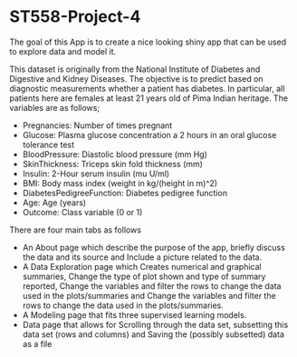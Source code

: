 # ST558-Project-4

The goal of this App is to create a nice looking shiny app that can be used to explore data and model it.

This dataset is originally from the National Institute of Diabetes and Digestive and Kidney Diseases. The objective is to predict based on diagnostic measurements whether a patient has diabetes. In particular, all patients here are females at least 21 years old of Pima Indian heritage. The variables are as follows;

* Pregnancies: Number of times pregnant
* Glucose: Plasma glucose concentration a 2 hours in an oral glucose tolerance test
* BloodPressure: Diastolic blood pressure (mm Hg)
* SkinThickness: Triceps skin fold thickness (mm)
* Insulin: 2-Hour serum insulin (mu U/ml)
* BMI: Body mass index (weight in kg/(height in m)^2)
* DiabetesPedigreeFunction: Diabetes pedigree function
* Age: Age (years)
* Outcome: Class variable (0 or 1)

There are four main tabs as follows

* An About page which describe the purpose of the app, briefly discuss the data and its source and Include a picture related to the data.
* A Data Exploration page which Creates numerical and graphical summaries, Change the type of plot shown and type of summary reported, Change the variables and filter the rows to change the data used in the plots/summaries and Change the variables and filter the rows to change the data used in the plots/summaries.
* A Modeling page that fits three supervised learning models.
* Data page that allows for Scrolling through the data set, subsetting this data set (rows and columns) and Saving the (possibly subsetted) data as a file
  
 
    




